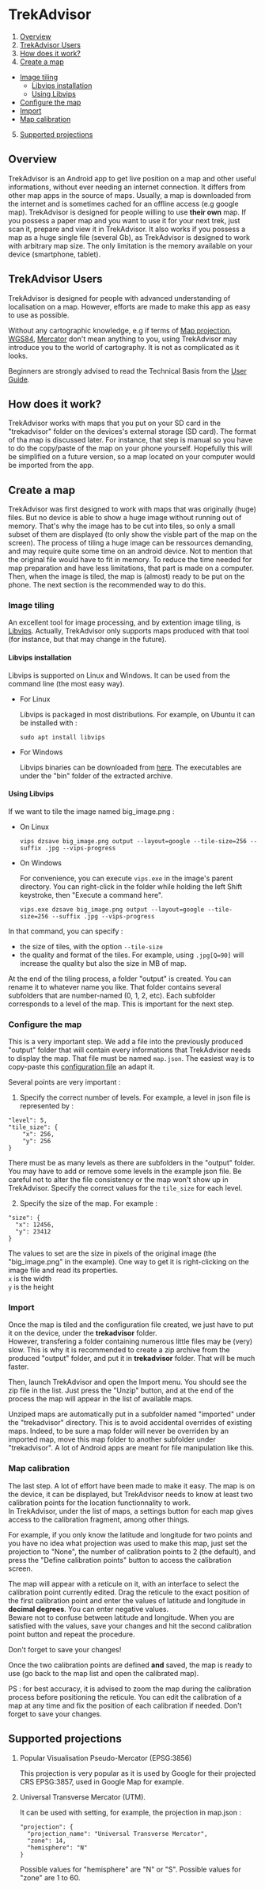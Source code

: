 # TrekAdvisor

1. [Overview](#TOC-Overview)
2. [TrekAdvisor Users](#TOC-TrekAdvisor-Users)
3. [How does it work?](#TOC-How-does-it-work)
4. [Create a map](#TOC-Create-a-map)
  * [Image tiling](#TOC-Image-tiling)
    * [Libvips installation](#TOC-Libvips)
    * [Using Libvips](#TOC-Using-Libvips)
  * [Configure the map](#TOC-Configure-the-map)
  * [Import](#TOC-Import)
  * [Map calibration](#TOC-Calibration)
5. [Supported projections](#TOC-Supported_projections)


## <a name="TOC-Overview"></a>Overview

TrekAdvisor is an Android app to get live position on a map and other useful informations, without
ever needing an internet connection.
It differs from other map apps in the source of maps.
Usually, a map is downloaded from the internet and is sometimes cached for an offline access (e.g google map).
TrekAdvisor is designed for people willing to use <b>their own</b> map. If you
possess a paper map and you want to use it for your next trek, just scan it,
prepare and view it in TrekAdvisor. It also works if you possess a map as a huge single file (several Gb),
as TrekAdvisor is designed to work with arbitrary map size. The only limitation
is the memory available on your device (smartphone, tablet).

## <a name="TOC-TrekAdvisor-Users"></a>TrekAdvisor Users

TrekAdvisor is designed for people with advanced understanding of
localisation on a map. However, efforts are made to make this app as easy
to use as possible.

Without any cartographic knowledge, e.g if terms of
[Map projection](https://en.wikipedia.org/wiki/Map_projection),
[WGS84](https://en.wikipedia.org/wiki/World_Geodetic_System#WGS84),
[Mercator](https://en.wikipedia.org/wiki/Mercator_projection?oldid=9506890) don't
mean anything to you, using TrekAdvisor may introduce you to the world of cartography.
It is not as complicated as it looks.

Beginners are strongly advised to read the Technical Basis from the [User Guide](UserGuide.md).


## <a name="TOC-How-does-it-work"></a>How does it work?

TrekAdvisor works with maps that you put on your SD card in the "trekadvisor" folder on the devices's 
external storage (SD card). The format of tha map is discussed later.
For instance, that step is manual so you have to do the copy/paste of the map on your phone yourself.
Hopefully this will be simplified on a future version, so a map located on your computer would be
imported from the app.

## <a name="TOC-Create-a-map"></a>Create a map

TrekAdvisor was first designed to work with maps that was originally (huge) files. But no
device is able to show a huge image without running out of memory. That's why the image has to be
cut into tiles, so only a small subset of them are displayed (to only show the visble part of the map on
the screen).
The process of tiling a huge image can be ressources demanding, and may require quite some time on
an android device. Not to mention that the original file would have to fit in memory.
To reduce the time needed for map preparation and have less limitations, that part is made on a computer.
Then, when the image is tiled, the map is (almost) ready to be put on the phone. 
The next section is the recommended way to do this.

### <a name="TOC-Image-tiling"></a>Image tiling

An excellent tool for image processing, and by extention image tiling, is [Libvips](https://github.com/jcupitt/libvips).
Actually, TrekAdvisor only supports maps produced with that tool (for instance, but that may change in the future).

#### <a name="TOC-Libvips"></a>Libvips installation

Libvips is supported on Linux and Windows. It can be used from the command line (the most easy way).

* For Linux

  Libvips is packaged in most distributions. For example, on Ubuntu it can be installed with :
  ```
  sudo apt install libvips
  ```
* For Windows

  Libvips binaries can be downloaded from [here](http://www.vips.ecs.soton.ac.uk/supported/current/win32/).
  The executables are under the "bin" folder of the extracted archive.

#### <a name="TOC-Using-Libvips"></a>Using Libvips

If we want to tile the image named big_image.png :

* On Linux

  ```
  vips dzsave big_image.png output --layout=google --tile-size=256 --suffix .jpg --vips-progress
  ```

* On Windows

  For convenience, you can execute `vips.exe` in the image's parent directory. You can right-click
  in the folder while holding the left Shift keystroke, then "Execute a command here".

  ```
  vips.exe dzsave big_image.png output --layout=google --tile-size=256 --suffix .jpg --vips-progress
  ```
In that command, you can specify :
* the size of tiles, with the option `--tile-size`
* the quality and format of the tiles. For example, using `.jpg[Q=90]` will increase the quality but
also the size in MB of map.

At the end of the tiling process, a folder "output" is created. You can rename it to whatever name
you like. That folder contains several subfolders that are number-named (0, 1, 2, etc). Each subfolder
corresponds to a level of the map. This is important for the next step.

### <a name="TOC-Configure-the-map"></a>Configure the map

This is a very important step. We add a file into the previously produced "output" folder that will
contain every informations that TrekAdvisor needs to display the map.
That file must be named `map.json`. The easiest way is to copy-paste this [configuration
file](app/src/main/assets/map-example/map.json) an adapt it.

Several points are very important :
1. Specify the correct number of levels. For example, a level in json file is represented by :
  ```
  "level": 5,
  "tile_size": {
      "x": 256,
      "y": 256
  }
  ```
  There must be as many levels as there are subfolders in the "output" folder. You may
  have to add or remove some levels in the example json file. Be careful not to alter
  the file consistency or the map won't show up in TrekAdvisor.
  Specify the correct values for the `tile_size` for each level.

2. Specify the size of the map. For example :
  ```
  "size": {
    "x": 12456,
    "y": 23412
  }
  ```
  The values to set are the size in pixels of the original image (the "big_image.png" in the example).
  One way to get it is right-clicking on the image file and read its properties. <br>
  `x` is the width <br>
  `y` is the height

### <a name="TOC-Import"></a>Import

Once the map is tiled and the configuration file created, we just have to put it on the device,
under the <b>trekadvisor</b> folder.<br>
However, transfering a folder containing numerous little files may be (very) slow. This is why
it is recommended to create a zip archive from the produced "output" folder, and put it in
<b>trekadvisor</b> folder. That will be much faster.

Then, launch TrekAdvisor and open the Import menu. You should see the zip file in the list. Just
press the "Unzip" button, and at the end of the process the map will appear in the list of available
maps.

Unziped maps are automatically put in a subfolder named "imported" under the "trekadvisor"
directory. This is to avoid accidental overrides of existing maps. Indeed, to be sure a map folder
will never be overriden by an imported map, move this map folder to another subfolder under
"trekadvisor". A lot of Android apps are meant for file manipulation like this.

### <a name="TOC-Calibration"></a>Map calibration

The last step. A lot of effort have been made to make it easy. The map is on the device, it can be
displayed, but TrekAdvisor needs to know at least two calibration points for the location functionnality
to work.<br>
In TrekAdvisor, under the list of maps, a settings button for each map gives access to the calibration fragment, 
among other things.

For example, if you only know the latitude and longitude for two points and you have no idea what projection
was used to make this map, just set the projection to "None", the number of calibration points to 2 (the
default), and press the "Define calibration points" button to access the calibration screen.

The map will appear with a reticule on it, with an interface to select the calibration point currently
edited. Drag the reticule to the exact position of the first calibration point and enter the values of
latitude and longitude in <b>decimal degrees</b>. You can enter negative values.<br>
Beware not to confuse between latitude and longitude. When you are satisfied with the values, save your
changes and hit the second calibration point button and repeat the procedure.

Don't forget to save your changes!

Once the two calibration points are defined <b>and</b> saved, the map is ready to use (go back to the map
list and open the calibrated map).

PS : for best accuracy, it is advised to zoom the map during the calibration process before positioning
the reticule. You can edit the calibration of a map at any time and fix the position of each calibration
if needed. Don't forget to save your changes.


## <a name="TOC-Supported_projections"></a>Supported projections


1. Popular Visualisation Pseudo-Mercator (EPSG:3856)

   This projection is very popular as it is used by Google for their projected CRS EPSG:3857, used
   in Google Map for example.

2. Universal Transverse Mercator (UTM).

   It can be used with setting, for example, the projection in map.json :

   ```
   "projection": {
     "projection_name": "Universal Transverse Mercator",
     "zone": 14,
     "hemisphere": "N"
   }
   ```

   Possible values for "hemisphere" are "N" or "S".
   Possible values for "zone" are 1 to 60.



